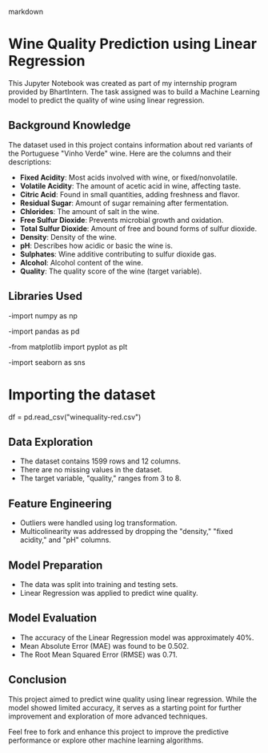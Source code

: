 
markdown
# Wine Quality Prediction using Linear Regression

This Jupyter Notebook was created as part of my internship program provided by BhartIntern. The task assigned was to build a Machine Learning model to predict the quality of wine using linear regression.

## Background Knowledge

The dataset used in this project contains information about red variants of the Portuguese "Vinho Verde" wine. Here are the columns and their descriptions:

- **Fixed Acidity**: Most acids involved with wine, or fixed/nonvolatile.
- **Volatile Acidity**: The amount of acetic acid in wine, affecting taste.
- **Citric Acid**: Found in small quantities, adding freshness and flavor.
- **Residual Sugar**: Amount of sugar remaining after fermentation.
- **Chlorides**: The amount of salt in the wine.
- **Free Sulfur Dioxide**: Prevents microbial growth and oxidation.
- **Total Sulfur Dioxide**: Amount of free and bound forms of sulfur dioxide.
- **Density**: Density of the wine.
- **pH**: Describes how acidic or basic the wine is.
- **Sulphates**: Wine additive contributing to sulfur dioxide gas.
- **Alcohol**: Alcohol content of the wine.
- **Quality**: The quality score of the wine (target variable).

## Libraries Used


-import numpy as np

-import pandas as pd

-from matplotlib import pyplot as plt

-import seaborn as sns

# Importing the dataset
df = pd.read_csv("winequality-red.csv")


## Data Exploration

- The dataset contains 1599 rows and 12 columns.
- There are no missing values in the dataset.
- The target variable, "quality," ranges from 3 to 8.

## Feature Engineering

- Outliers were handled using log transformation.
- Multicolinearity was addressed by dropping the "density," "fixed acidity," and "pH" columns.

## Model Preparation

- The data was split into training and testing sets.
- Linear Regression was applied to predict wine quality.

## Model Evaluation

- The accuracy of the Linear Regression model was approximately 40%.
- Mean Absolute Error (MAE) was found to be 0.502.
- The Root Mean Squared Error (RMSE) was 0.71.

## Conclusion

This project aimed to predict wine quality using linear regression. While the model showed limited accuracy, it serves as a starting point for further improvement and exploration of more advanced techniques.

Feel free to fork and enhance this project to improve the predictive performance or explore other machine learning algorithms.

